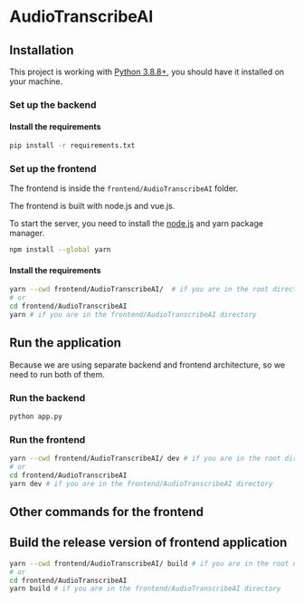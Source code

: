 # AudioTranscribeAI

## Installation

This project is working with [Python 3.8.8+](https://www.python.org/), 
you should have it installed on your machine.

### Set up the backend

#### Install the requirements
```bash
pip install -r requirements.txt
```

### Set up the frontend

The frontend is inside the `frontend/AudioTranscribeAI` folder.

The frontend is built with node.js and vue.js.

To start the server, you need to install the [node.js](https://nodejs.org/en/download) and yarn package manager.

```bash
npm install --global yarn
```

#### Install the requirements
```bash
yarn --cwd frontend/AudioTranscribeAI/  # if you are in the root directory
# or
cd frontend/AudioTranscribeAI 
yarn # if you are in the frontend/AudioTranscribeAI directory
```

## Run the application

Because we are using separate backend and frontend architecture, so we need to run both of them.

### Run the backend

```bash
python app.py
```
### Run the frontend

```bash
yarn --cwd frontend/AudioTranscribeAI/ dev # if you are in the root directory
# or
cd frontend/AudioTranscribeAI 
yarn dev # if you are in the frontend/AudioTranscribeAI directory
````

## Other commands for the frontend

## Build the release version of frontend application
```bash
yarn --cwd frontend/AudioTranscribeAI/ build # if you are in the root directory
# or
cd frontend/AudioTranscribeAI 
yarn build # if you are in the frontend/AudioTranscribeAI directory
```
